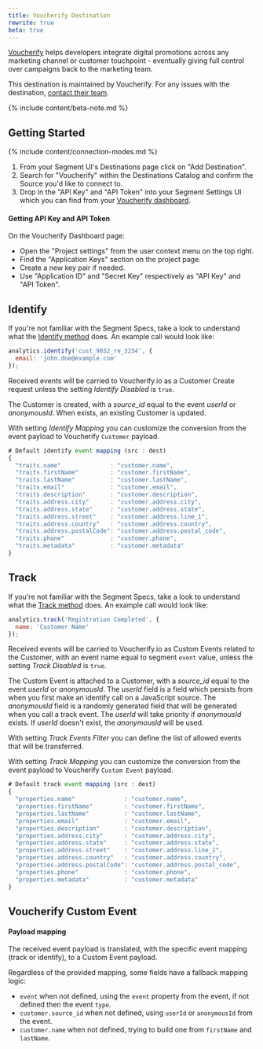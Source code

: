 ```yaml
---
title: Voucherify Destination
rewrite: true
beta: true
---
```


[Voucherify](https://voucherify.io?utm_source=segmentio&utm_medium=docs&utm_campaign=partners) helps developers integrate digital promotions across any marketing channel or customer touchpoint - eventually giving full control over campaigns back to the marketing team.

This destination is maintained by Voucherify. For any issues with the destination, [contact their team](mailto:support@voucherify.io).

{% include content/beta-note.md %}

## Getting Started

{% include content/connection-modes.md %}

1. From your Segment UI's Destinations page click on "Add Destination".
2. Search for "Voucherify" within the Destinations Catalog and confirm the Source you'd like to connect to.
3. Drop in the "API Key" and "API Token" into your Segment Settings UI which you can find from your [Voucherify dashboard](https://voucherify.io/dashboard).

#### Getting API Key and API Token
On the Voucherify Dashboard page:
- Open the "Project settings" from the user context menu on the top right.
- Find the "Application Keys" section on the project page.
- Create a new key pair if needed.
- Use "Application ID" and "Secret Key" respectively as "API Key" and "API Token".

## Identify

If you're not familiar with the Segment Specs, take a look to understand what the [Identify method](https://segment.com/docs/connections/spec/identify/) does. An example call would look like:

```js
analytics.identify('cust_9032_re_3234', {
  email: 'john.doe@example.com'
});
```

Received events will be carried to Voucherify.io as a Customer Create request unless the setting _Identify Disabled_ is `true`.

The Customer is created, with a *source_id* equal to the event *userId* or *anonymousId*. When exists, an existing Customer is updated.

With setting _Identify Mapping_ you can customize the conversion from the event payload to Voucherify `Customer` payload.

```js
# Default identify event mapping (src : dest)
{
  "traits.name"              : "customer.name",
  "traits.firstName"         : "customer.firstName",
  "traits.lastName"          : "customer.lastName",
  "traits.email"             : "customer.email",
  "traits.description"       : "customer.description",
  "traits.address.city"      : "customer.address.city",
  "traits.address.state"     : "customer.address.state",
  "traits.address.street"    : "customer.address.line_1",
  "traits.address.country"   : "customer.address.country",
  "traits.address.postalCode": "customer.address.postal_code",
  "traits.phone"             : "customer.phone",
  "traits.metadata"          : "customer.metadata"
}
```

## Track

If you're not familiar with the Segment Specs, take a look to understand what the [Track method](https://segment.com/docs/connections/spec/track/) does. An example call would look like:

```js
analytics.track('Registration Completed', {
  name: 'Customer Name'
});
```

Received events will be carried to Voucherify.io as Custom Events related to the Customer, with an event name equal to segment `event` value, unless the setting _Track Disabled_ is `true`.

The Custom Event is attached to a Customer, with a *source_id* equal to the event *userId* or *anonymousId*. The *userId* field is a field which persists from when you first make an identify call on a JavaScript source. The *anonymousId* field is a randomly generated field that will be generated when you call a track event. The *userId* will take priority if *anonymousId* exists. If *userId* doesn't exist, the *anonymousId* will be used.

With setting _Track Events Filter_ you can define the list of allowed events that will be transferred.

With setting _Track Mapping_ you can customize the conversion from the event payload to Voucherify `Custom Event` payload.

```js
# Default track event mapping (src : dest)
{
  "properties.name"              : "customer.name",
  "properties.firstName"         : "customer.firstName",
  "properties.lastName"          : "customer.lastName",
  "properties.email"             : "customer.email",
  "properties.description"       : "customer.description",
  "properties.address.city"      : "customer.address.city",
  "properties.address.state"     : "customer.address.state",
  "properties.address.street"    : "customer.address.line_1",
  "properties.address.country"   : "customer.address.country",
  "properties.address.postalCode": "customer.address.postal_code",
  "properties.phone"             : "customer.phone",
  "properties.metadata"          : "customer.metadata"
}
```

## Voucherify Custom Event

#### Payload mapping
The received event payload is translated, with the specific event mapping (track or identify), to a Custom Event payload.

Regardless of the provided mapping, some fields have a fallback mapping logic:
- `event` when not defined, using the `event` property from the event, if not defined then the event `type`.
- `customer.source_id` when not defined, using `userId` or `anonymousId` from the event.
- `customer.name` when not defined, trying to build one from `firstName` and `lastName`.
